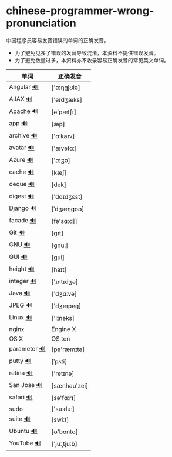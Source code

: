 # chinese-programmer-wrong-pronunciation
中国程序员容易发音错误的单词的正确发音。

* 为了避免见多了错误的发音导致混淆，本资料不提供错误发音。
* 为了避免数量过多，本资料亦不收录容易正确发音的常见英文单词。

| 单词                                                                    | 正确发音     | 
| ----                                                                    | -------      | 
| Angular [🔊](http://dict.youdao.com/dictvoice?audio=Angular&type=2)     | ['æŋgjʊlə]   | 
| AJAX [🔊](http://dict.youdao.com/dictvoice?audio=AJAX&type=2)           | ['eɪdʒæks]   | 
| Apache [🔊](http://dict.youdao.com/dictvoice?audio=Apache&type=2)       | [ə'pætʃɪ]    | 
| app [🔊](http://dict.youdao.com/dictvoice?audio=app&type=2)             | [æp]         | 
| archive [🔊](http://dict.youdao.com/dictvoice?audio=archive&type=2)     | ['ɑːkaɪv]    | 
| avatar [🔊](http://dict.youdao.com/dictvoice?audio=avatar&type=2)       | ['ævətɑː]    | 
| Azure [🔊](http://dict.youdao.com/dictvoice?audio=azure&type=2)         | ['æʒə]       | 
| cache [🔊](http://dict.youdao.com/dictvoice?audio=cache&type=2)         | [kæʃ]        | 
| deque [🔊](http://dict.youdao.com/dictvoice?audio=deque&type=2)         | [dek]        | 
| digest [🔊](http://dict.youdao.com/dictvoice?audio=digest&type=2)       | ['dɑɪdʒɛst]  | 
| Django [🔊](http://dict.youdao.com/dictvoice?audio=Django&type=2)       | [ˈdʒæŋɡoʊ]   | 
| facade [🔊](http://dict.youdao.com/dictvoice?audio=facade&type=2)       | [fə'sɑːd]]   | 
| Git [🔊](http://dict.youdao.com/dictvoice?audio=git&type=2)             | [ɡɪt]        | 
| GNU [🔊](http://dict.youdao.com/dictvoice?audio=GNU&type=2)             | [gnu:]       | 
| GUI [🔊](http://dict.youdao.com/dictvoice?audio=GUI&type=2)             | [ɡui]        | 
| height [🔊](http://dict.youdao.com/dictvoice?audio=height&type=2)       | [haɪt]       | 
| integer [🔊](http://dict.youdao.com/dictvoice?audio=integer&type=2)     | ['ɪntɪdʒə]   | 
| Java [🔊](http://dict.youdao.com/dictvoice?audio=java&type=2)           | ['dʒɑːvə]    | 
| JPEG [🔊](http://dict.youdao.com/dictvoice?audio=JPEG&type=2)           | ['dʒeɪpeɡ]   | 
| Linux [🔊](http://dict.youdao.com/dictvoice?audio=linux&type=2)         | ['lɪnəks]    | 
| nginx                                                                   | Engine X     | 
| OS X                                                                    | OS ten       | 
| parameter [🔊](http://dict.youdao.com/dictvoice?audio=parameter&type=2) | [pə'ræmɪtə]  | 
| putty [🔊](http://dict.youdao.com/dictvoice?audio=putty&type=2)         | [ˈpʌti]      | 
| retina [🔊](http://dict.youdao.com/dictvoice?audio=retina&type=2)       | ['retɪnə]    | 
| San Jose [🔊](http://dict.youdao.com/dictvoice?audio=san%20jose&type=2) | [sænhəu'zei] | 
| safari [🔊](http://dict.youdao.com/dictvoice?audio=safari&type=2)       | [sə'fɑːrɪ]   | 
| sudo                                                                    | ['suːduː]    | 
| suite [🔊](http://dict.youdao.com/dictvoice?audio=suite&type=2)         | [swiːt]      | 
| Ubuntu [🔊](http://dict.youdao.com/dictvoice?audio=ubuntu&type=2)       | [ʊ'bʊntʊ]    | 
| YouTube [🔊](http://dict.youdao.com/dictvoice?audio=youtube&type=2)     | ['juːˌtjuːb] | 
